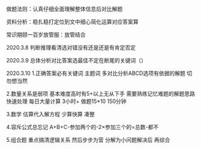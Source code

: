 
做题法则：认真仔细全面理解整体信息后对比解题

资料分析：稳扎稳打定位到文中细心简化运算对应答案算

常识期颐一百岁放管服：放管结合

2020.3.8
判断推理看清选对错没有还是还是有肯定否定

2020.3.9
总体分析对比答案选最佳不定在断尾的关键词（）

2020.3.10
1.正确答案必有关键词 主题词 多对比分析ABCD选项有依据的解题 切勿想当然

2.数量关系是弱项 基本难度高时有5+以上无从下手 需要熟练记忆难题的解题思路 快速处理  每日大量计算 3小时+  做题15*10  150分钟

3.数学 估算代入解方程 少算快算 凑整

4.容斥公式总忘记  A+B+C-参加两个的-2×参加三个的=总数-都不

5.组合题 重点搞清逻辑关系 然后步步为营 分解为小问题解决后 再综合

